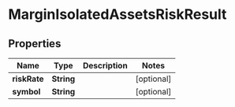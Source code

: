 

# MarginIsolatedAssetsRiskResult


## Properties

| Name | Type | Description | Notes |
|------------ | ------------- | ------------- | -------------|
|**riskRate** | **String** |  |  [optional] |
|**symbol** | **String** |  |  [optional] |



